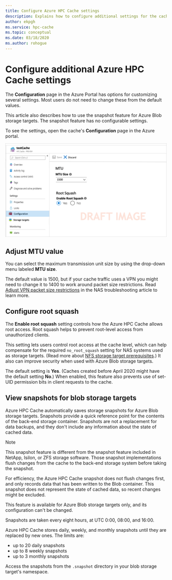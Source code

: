 ```yaml
---
title: Configure Azure HPC Cache settings
description: Explains how to configure additional settings for the cache like MTU and no-root-squash, and how to access the express snapshots from Azure Blob storage targets.
author: ekpgh
ms.service: hpc-cache
ms.topic: conceptual
ms.date: 03/18/2020
ms.author: rohogue
---
```


# Configure additional Azure HPC Cache settings

The **Configuration** page in the Azure Portal has options for customizing several settings. Most users do not need to change these from the default values.

This article also describes how to use the snapshot feature for Azure Blob storage targets. The snapshot feature has no configurable settings.

To see the settings, open the cache's **Configuration** page in the Azure portal.

![screenshot of configuration page in Azure portal](media/draft-configuration.png)

## Adjust MTU value
<!-- linked from troubleshoot-nas article -->

You can select the maximum transmission unit size by using the drop-down menu labeled **MTU size**.

The default value is 1500, but if your cache traffic uses a VPN you might need to change it to 1400 to work around packet size restrictions. Read [Adjust VPN packet size restrictions](troubleshoot-nas.md#adjust-vpn-packet-size-restrictions) in the NAS troubleshooting article to learn more.

## Configure root squash
<!-- linked from troubleshoot -->

The **Enable root squash** setting controls how the Azure HPC Cache allows root access. Root squash helps to prevent root-level access from unauthorized clients.

This setting lets users control root access at the cache level, which can help compensate for the required ``no_root_squash`` setting for NAS systems used as storage targets. (Read more about [NFS storage target prerequisites](hpc-cache-prereqs.md#nfs-storage-requirements).) It also can improve security when used with Azure Blob storage targets.

The default setting is **Yes**. (Caches created before April 2020 might have the default setting **No**.) When enabled, this feature also prevents use of set-UID permission bits in client requests to the cache.

## View snapshots for blob storage targets

Azure HPC Cache automatically saves storage snapshots for Azure Blob storage targets. Snapshots provide a quick reference point for the contents of the back-end storage container. Snapshots are not a replacement for data backups, and they don't include any information about the state of cached data.

> [!NOTE]
> This snapshot feature is different from the snapshot feature included in NetApp, Isilon, or ZFS storage software. Those snapshot implementations flush changes from the cache to the back-end storage system before taking the snapshot.
>
> For efficiency, the Azure HPC Cache snapshot does not flush changes first, and only records data that has been written to the Blob container. This snapshot does not represent the state of cached data, so recent changes might be excluded.

This feature is available for Azure Blob storage targets only, and its configuration can't be changed.

Snapshots are taken every eight hours, at UTC 0:00, 08:00, and 16:00.

Azure HPC Cache stores daily, weekly, and monthly snapshots until they are replaced by new ones. The limits are:

* up to 20 daily snapshots
* up to 8 weekly snapshots
* up to 3 monthly snapshots

Access the snapshots from the `.snapshot` directory in your blob storage target's namespace.
